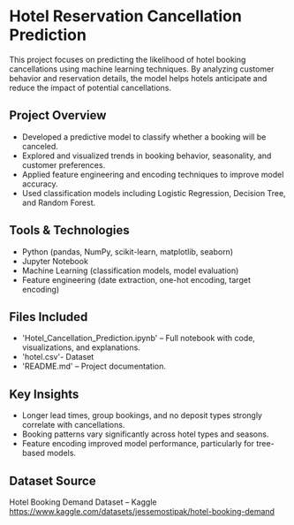 # Hotel Reservation Cancellation Prediction

This project focuses on predicting the likelihood of hotel booking cancellations using machine learning techniques. By analyzing customer behavior and reservation details, the model helps hotels anticipate and reduce the impact of potential cancellations.

##  Project Overview

- Developed a predictive model to classify whether a booking will be canceled.
- Explored and visualized trends in booking behavior, seasonality, and customer preferences.
- Applied feature engineering and encoding techniques to improve model accuracy.
- Used classification models including Logistic Regression, Decision Tree, and Random Forest.

##  Tools & Technologies

- Python (pandas, NumPy, scikit-learn, matplotlib, seaborn)
- Jupyter Notebook
- Machine Learning (classification models, model evaluation)
- Feature engineering (date extraction, one-hot encoding, target encoding)

##  Files Included

- 'Hotel_Cancellation_Prediction.ipynb' – Full notebook with code, visualizations, and explanations.
- 'hotel.csv'- Dataset
- 'README.md' – Project documentation.

##  Key Insights

- Longer lead times, group bookings, and no deposit types strongly correlate with cancellations.
- Booking patterns vary significantly across hotel types and seasons.
- Feature encoding improved model performance, particularly for tree-based models.

##  Dataset Source

Hotel Booking Demand Dataset – Kaggle
https://www.kaggle.com/datasets/jessemostipak/hotel-booking-demand

